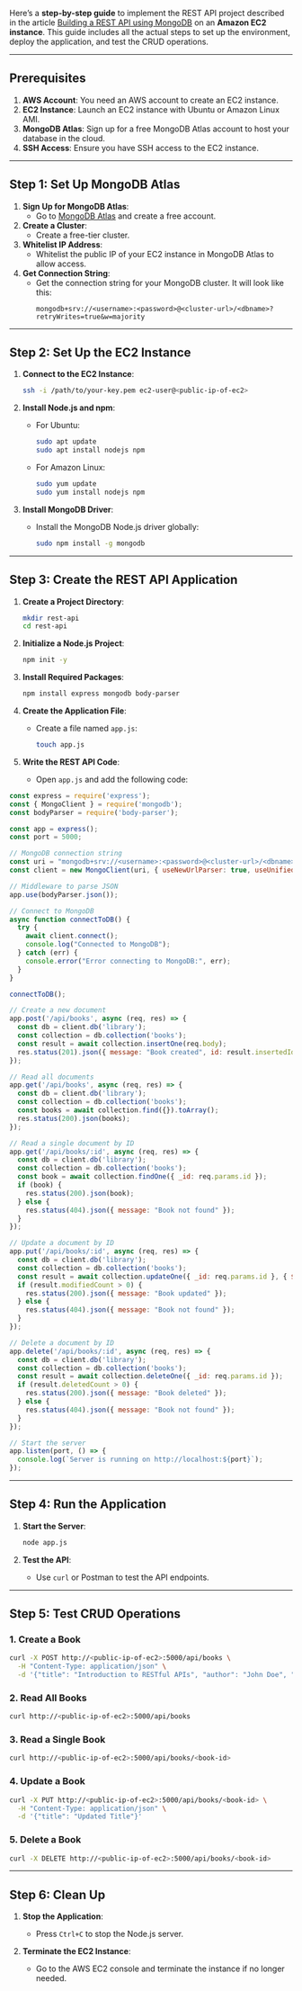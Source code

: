 Here’s a **step-by-step guide** to implement the REST API project described in the article [Building a REST API using MongoDB](https://codeburst.io/building-a-rest-api-using-mongo-db-75cac3403fab) on an **Amazon EC2 instance**. This guide includes all the actual steps to set up the environment, deploy the application, and test the CRUD operations.

---

## Prerequisites

1. **AWS Account**: You need an AWS account to create an EC2 instance.
2. **EC2 Instance**: Launch an EC2 instance with Ubuntu or Amazon Linux AMI.
3. **MongoDB Atlas**: Sign up for a free MongoDB Atlas account to host your database in the cloud.
4. **SSH Access**: Ensure you have SSH access to the EC2 instance.

---

## Step 1: Set Up MongoDB Atlas

1. **Sign Up for MongoDB Atlas**:
   - Go to [MongoDB Atlas](https://www.mongodb.com/cloud/atlas) and create a free account.
2. **Create a Cluster**:
   - Create a free-tier cluster.
3. **Whitelist IP Address**:
   - Whitelist the public IP of your EC2 instance in MongoDB Atlas to allow access.
4. **Get Connection String**:
   - Get the connection string for your MongoDB cluster. It will look like this:
     ```
     mongodb+srv://<username>:<password>@<cluster-url>/<dbname>?retryWrites=true&w=majority
     ```

---

## Step 2: Set Up the EC2 Instance

1. **Connect to the EC2 Instance**:
   ```bash
   ssh -i /path/to/your-key.pem ec2-user@<public-ip-of-ec2>
   ```

2. **Install Node.js and npm**:
   - For Ubuntu:
     ```bash
     sudo apt update
     sudo apt install nodejs npm
     ```
   - For Amazon Linux:
     ```bash
     sudo yum update
     sudo yum install nodejs npm
     ```

3. **Install MongoDB Driver**:
   - Install the MongoDB Node.js driver globally:
     ```bash
     sudo npm install -g mongodb
     ```

---

## Step 3: Create the REST API Application

1. **Create a Project Directory**:
   ```bash
   mkdir rest-api
   cd rest-api
   ```

2. **Initialize a Node.js Project**:
   ```bash
   npm init -y
   ```

3. **Install Required Packages**:
   ```bash
   npm install express mongodb body-parser
   ```

4. **Create the Application File**:
   - Create a file named `app.js`:
     ```bash
     touch app.js
     ```

5. **Write the REST API Code**:
   - Open `app.js` and add the following code:

```javascript
const express = require('express');
const { MongoClient } = require('mongodb');
const bodyParser = require('body-parser');

const app = express();
const port = 5000;

// MongoDB connection string
const uri = "mongodb+srv://<username>:<password>@<cluster-url>/<dbname>?retryWrites=true&w=majority";
const client = new MongoClient(uri, { useNewUrlParser: true, useUnifiedTopology: true });

// Middleware to parse JSON
app.use(bodyParser.json());

// Connect to MongoDB
async function connectToDB() {
  try {
    await client.connect();
    console.log("Connected to MongoDB");
  } catch (err) {
    console.error("Error connecting to MongoDB:", err);
  }
}

connectToDB();

// Create a new document
app.post('/api/books', async (req, res) => {
  const db = client.db('library');
  const collection = db.collection('books');
  const result = await collection.insertOne(req.body);
  res.status(201).json({ message: "Book created", id: result.insertedId });
});

// Read all documents
app.get('/api/books', async (req, res) => {
  const db = client.db('library');
  const collection = db.collection('books');
  const books = await collection.find({}).toArray();
  res.status(200).json(books);
});

// Read a single document by ID
app.get('/api/books/:id', async (req, res) => {
  const db = client.db('library');
  const collection = db.collection('books');
  const book = await collection.findOne({ _id: req.params.id });
  if (book) {
    res.status(200).json(book);
  } else {
    res.status(404).json({ message: "Book not found" });
  }
});

// Update a document by ID
app.put('/api/books/:id', async (req, res) => {
  const db = client.db('library');
  const collection = db.collection('books');
  const result = await collection.updateOne({ _id: req.params.id }, { $set: req.body });
  if (result.modifiedCount > 0) {
    res.status(200).json({ message: "Book updated" });
  } else {
    res.status(404).json({ message: "Book not found" });
  }
});

// Delete a document by ID
app.delete('/api/books/:id', async (req, res) => {
  const db = client.db('library');
  const collection = db.collection('books');
  const result = await collection.deleteOne({ _id: req.params.id });
  if (result.deletedCount > 0) {
    res.status(200).json({ message: "Book deleted" });
  } else {
    res.status(404).json({ message: "Book not found" });
  }
});

// Start the server
app.listen(port, () => {
  console.log(`Server is running on http://localhost:${port}`);
});
```

---

## Step 4: Run the Application

1. **Start the Server**:
   ```bash
   node app.js
   ```

2. **Test the API**:
   - Use `curl` or Postman to test the API endpoints.

---

## Step 5: Test CRUD Operations

### 1. **Create a Book**
   ```bash
   curl -X POST http://<public-ip-of-ec2>:5000/api/books \
     -H "Content-Type: application/json" \
     -d '{"title": "Introduction to RESTful APIs", "author": "John Doe", "pages": 120}'
   ```

### 2. **Read All Books**
   ```bash
   curl http://<public-ip-of-ec2>:5000/api/books
   ```

### 3. **Read a Single Book**
   ```bash
   curl http://<public-ip-of-ec2>:5000/api/books/<book-id>
   ```

### 4. **Update a Book**
   ```bash
   curl -X PUT http://<public-ip-of-ec2>:5000/api/books/<book-id> \
     -H "Content-Type: application/json" \
     -d '{"title": "Updated Title"}'
   ```

### 5. **Delete a Book**
   ```bash
   curl -X DELETE http://<public-ip-of-ec2>:5000/api/books/<book-id>
   ```

---

## Step 6: Clean Up

1. **Stop the Application**:
   - Press `Ctrl+C` to stop the Node.js server.

2. **Terminate the EC2 Instance**:
   - Go to the AWS EC2 console and terminate the instance if no longer needed.

